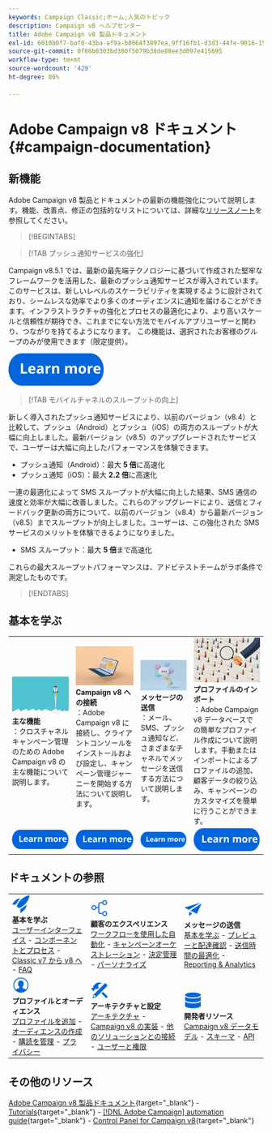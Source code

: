 ```yaml
---
keywords: Campaign Classic;ホーム;人気のトピック
description: Campaign v8 ヘルプセンター
title: Adobe Campaign v8 製品ドキュメント
exl-id: 6010b0f7-baf0-43ba-af9a-b8864f3897ea,9ff16fb1-d3d3-44fe-9016-15abffdbc74e
source-git-commit: 0f86b6303bd380f5079b38de88ee3d097e415695
workflow-type: tm+mt
source-wordcount: '429'
ht-degree: 86%

---
```


# Adobe Campaign v8 ドキュメント {#campaign-documentation}

## 新機能

Adobe Campaign v8 製品とドキュメントの最新の機能強化について説明します。機能、改善点、修正の包括的なリストについては、詳細な[リリースノート](start/release-notes.md)を参照してください。

>[!BEGINTABS]

>[!TAB プッシュ通知サービスの強化]

Campaign v8.5.1 では、最新の最先端テクノロジーに基づいて作成された堅牢なフレームワークを活用した、最新のプッシュ通知サービスが導入されています。このサービスは、新しいレベルのスケーラビリティを実現するように設計されており、シームレスな効率でより多くのオーディエンスに通知を届けることができます。インフラストラクチャの強化とプロセスの最適化により、より高いスケールと信頼性が期待でき、これまでにない方法でモバイルアプリユーザーと関わり、つながりを持てるようになります。 この機能は、選択されたお客様のグループのみが使用できます（限定提供）。

[![画像](assets/do-not-localize/learn-more-button.svg)](send/push-data-collection.md)

>[!TAB モバイルチャネルのスループットの向上]

新しく導入されたプッシュ通知サービスにより、以前のバージョン（v8.4）と比較して、プッシュ（Android）とプッシュ（iOS）の両方のスループットが大幅に向上しました。最新バージョン（v8.5）のアップグレードされたサービスで、ユーザーは大幅に向上したパフォーマンスを体験できます。

* プッシュ通知（Android）：最大 **5 倍**&#x200B;に高速化
* プッシュ通知（iOS）：最大 **2.2 倍**&#x200B;に高速化

一連の最適化によって SMS スループットが大幅に向上した結果、SMS 通信の速度と効率が大幅に改善しました。これらのアップグレードにより、送信とフィードバック更新の両方について、以前のバージョン（v8.4）から最新バージョン（v8.5）までスループットが向上しました。ユーザーは、この強化された SMS サービスのメリットを体験できるようになりました。

* SMS スループット：最大 <strong>5 倍</strong>まで高速化</li>

これらの最大スループットパフォーマンスは、アドビテストチームがラボ条件で測定したものです。

>[!ENDTABS]

## 基本を学ぶ

<table style="table-layout:fixed">
  <tr style="border: 0;">
    <td>
    <a href="start/whats-new.md"><img src="assets/do-not-localize/start-capabilities.png"></a>
    <div><strong>主な機能</strong><br/>：クロスチャネルキャンペーン管理のための Adobe Campaign v8 の主な機能について説明します。</div>
    </td>
    <td>
    <a href="start/connect.md"><img src="assets/do-not-localize/start-connect.jpeg"></a>
    <div><strong>Campaign v8 への接続</strong><br/>：Adobe Campaign v8 に接続し、クライアントコンソールをインストールおよび設定し、キャンペーン管理ジャーニーを開始する方法について説明します。</div><br/>
    </td>
    <td>
    <a href="start/create-message.md"><img src="assets/do-not-localize/start-send.jpeg"></a>
    <div><strong>メッセージの送信</strong><br/>：メール、SMS、プッシュ通知など、さまざまなチャネルでメッセージを送信する方法について説明します。
    </div></td>
    <td>
    <a href="audiences/create-profiles.md"><img src="assets/do-not-localize/start-profiles.png"></a>
    <div><strong>プロファイルのインポート</strong><br/>：Adobe Campaign v8 データベースでの簡単なプロファイル作成について説明します。手動またはインポートによるプロファイルの追加、顧客データの絞り込み、キャンペーンのカスタマイズを簡単に行うことができます。</div>
    </td>
  </tr>
  <tr style="border: 0;">
    <td align="center"><a href="start/whats-new.md"><img src="assets/do-not-localize/learn-more-button.svg"></a></td>
    <td align="center"><a href="start/connect.md"><img src="assets/do-not-localize/learn-more-button.svg"></a></td>
    <td align="center"><a href="start/create-message.md"><img src="assets/do-not-localize/learn-more-button.svg"></a></td>
    <td align="center"><a href="audiences/create-profiles.md"><img src="assets/do-not-localize/learn-more-button.svg"></a></td>
    </tr>
</table>

## ドキュメントの参照

<table style="table-layout:auto">
  <tr style="border: 0;">
    <td>
      <img src="assets/do-not-localize/icon-start.svg" width="35px">
    <br/>
      <strong>基本を学ぶ</strong><br/><a href="start/campaign-ui.md">ユーザーインターフェイス</a> - <a href="start/ac-components.md">コンポーネントとプロセス</a> - <a href="start/v7-to-v8.md">Classic v7 から v8 へ</a> - <a href="start/campaign-faq.md">FAQ</a>
    </td>
    <td>
      <img src="assets/do-not-localize/icon-experience.svg" width="35px">
    <br/>
      <strong>顧客のエクスペリエンス</strong><br/><a href="../automation/workflow/about-workflows.md" target="_blank">ワークフローを使用した自動化</a> - <a href="../automation/campaigns/set-up-campaigns.md" target="_blank">キャンペーンオーケストレーション</a> - <a href="interaction/interaction.md">決定管理</a> - <a href="send/personalize.md">パーソナライズ</a>
    </td>
    <td>
      <img src="assets/do-not-localize/icon-send.svg" width="35px">
    <br/>
      <strong>メッセージの送信</strong><br/><a href="start/create-message.md">基本を学ぶ</a> - <a href="send/preview-and-proof.md">プレビューと配達確認</a> - <a href="send/predictive.md">送信時間の最適化</a> - <a href="reporting/gs-reporting.md">Reporting &amp; Analytics</a>
    </td>
  </tr>
  <tr style="border: 0;">
    <td>
      <img src="assets/do-not-localize/icon_profile-audience.svg" width="35px">
    <br/>
      <strong>プロファイルとオーディエンス</strong><br/><a href="audiences/create-profiles.md">プロファイルを追加</a> - <a href="audiences/create-audiences.md">オーディエンスの作成</a> - <a href="start/subscriptions.md">購読を管理</a> - <a href="start/privacy.md">プライバシー</a>
    </td>
    <td>
      <img src="assets/do-not-localize/icon-configure.svg" width="35px">
    <br/>
      <strong>アーキテクチャと設定</strong><br/><a href="architecture/architecture.md">アーキテクチャ</a> - <a href="start/implement.md">Campaign v8 の実装</a> - <a href="connect/integration.md">他のソリューションとの接続</a> - <a href="start/gs-permissions.md">ユーザーと権限</a>
    </td>
    <td>
      <img src="assets/do-not-localize/icon-dev.svg" width="35px">
    <br/>
      <strong>開発者リソース</strong><br/><a href="dev/datamodel.md">Campaign v8 データモデル</a> - <a href="dev/schemas.md">スキーマ</a> - <a href="dev/api.md">API</a>
    </td>
  </tr>
</table>

## その他のリソース

[Adobe Campaign v8 製品ドキュメント](https://helpx.adobe.com/jp/legal/product-descriptions/adobe-campaign-managed-cloud-services.html){target="_blank"} - [Tutorials](https://experienceleague.adobe.com/docs/campaign-learn/tutorials/overview.html?lang=ja){target="_blank"} - [[!DNL Adobe Campaign] automation guide](https://experienceleague.adobe.com/docs/campaign/automation/home.html?lang=ja){target="_blank"} - [Control Panel for Campaign v8](https://experienceleague.adobe.com/docs/control-panel/using/discover-control-panel/key-features.html?lang=ja){target="_blank"}

